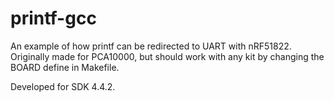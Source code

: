 printf-gcc
==========

An example of how printf can be redirected to UART with nRF51822. Originally
made for PCA10000, but should work with any kit by changing the BOARD define in
Makefile. 

Developed for SDK 4.4.2.
